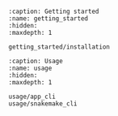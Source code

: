 
```{include} ../README.md
```


```{toctree}
:caption: Getting started
:name: getting_started
:hidden:
:maxdepth: 1

getting_started/installation
```

```{toctree}
:caption: Usage 
:name: usage
:hidden:
:maxdepth: 1

usage/app_cli
usage/snakemake_cli
```

